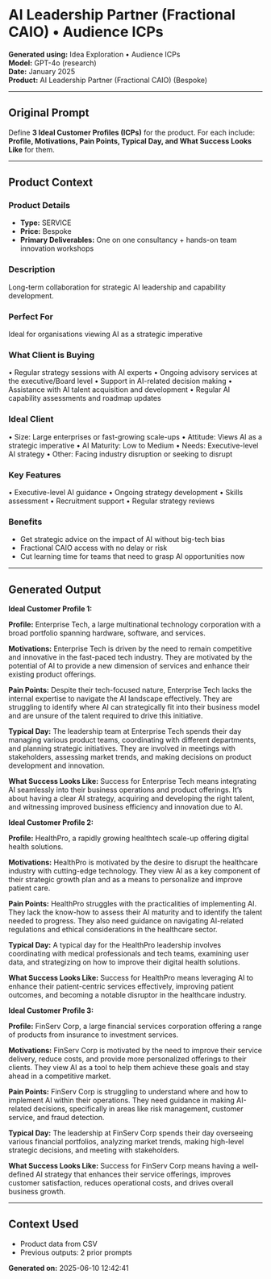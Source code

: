 # AI Leadership Partner (Fractional CAIO) • Audience ICPs

**Generated using:** Idea Exploration • Audience ICPs  
**Model:** GPT-4o (research)  
**Date:** January 2025  
**Product:** AI Leadership Partner (Fractional CAIO) (Bespoke)

---

## Original Prompt
Define **3 Ideal Customer Profiles (ICPs)** for the product. For each include: **Profile, Motivations, Pain Points, Typical Day, and What Success Looks Like** for them.

---

## Product Context

### **Product Details**
- **Type:** SERVICE
- **Price:** Bespoke
- **Primary Deliverables:** One on one consultancy + hands-on team innovation workshops

### **Description**
Long-term collaboration for strategic AI leadership and capability development.

### **Perfect For**
Ideal for organisations viewing AI as a strategic imperative

### **What Client is Buying**
• Regular strategy sessions with AI experts 
• Ongoing advisory services at the executive/Board level 
• Support in AI-related decision making 
• Assistance with AI talent acquisition and development 
• Regular AI capability assessments and roadmap updates

### **Ideal Client**
• Size: Large enterprises or fast-growing scale-ups 
• Attitude: Views AI as a strategic imperative 
• AI Maturity: Low to Medium
• Needs: Executive-level AI strategy
• Other: Facing industry disruption or seeking to disrupt

### **Key Features**
• Executive-level AI guidance 
• Ongoing strategy development 
• Skills assessment 
• Recruitment support 
• Regular strategy reviews

### **Benefits**
- Get strategic advice on the impact of AI without big-tech bias
- Fractional CAIO access with no delay or risk
- Cut learning time for teams that need to grasp AI opportunities now

---

## Generated Output

**Ideal Customer Profile 1:**

**Profile:** Enterprise Tech, a large multinational technology corporation with a broad portfolio spanning hardware, software, and services.

**Motivations:** Enterprise Tech is driven by the need to remain competitive and innovative in the fast-paced tech industry. They are motivated by the potential of AI to provide a new dimension of services and enhance their existing product offerings.

**Pain Points:** Despite their tech-focused nature, Enterprise Tech lacks the internal expertise to navigate the AI landscape effectively. They are struggling to identify where AI can strategically fit into their business model and are unsure of the talent required to drive this initiative.

**Typical Day:** The leadership team at Enterprise Tech spends their day managing various product teams, coordinating with different departments, and planning strategic initiatives. They are involved in meetings with stakeholders, assessing market trends, and making decisions on product development and innovation.

**What Success Looks Like:** Success for Enterprise Tech means integrating AI seamlessly into their business operations and product offerings. It’s about having a clear AI strategy, acquiring and developing the right talent, and witnessing improved business efficiency and innovation due to AI.

**Ideal Customer Profile 2:**

**Profile:** HealthPro, a rapidly growing healthtech scale-up offering digital health solutions.

**Motivations:** HealthPro is motivated by the desire to disrupt the healthcare industry with cutting-edge technology. They view AI as a key component of their strategic growth plan and as a means to personalize and improve patient care.

**Pain Points:** HealthPro struggles with the practicalities of implementing AI. They lack the know-how to assess their AI maturity and to identify the talent needed to progress. They also need guidance on navigating AI-related regulations and ethical considerations in the healthcare sector.

**Typical Day:** A typical day for the HealthPro leadership involves coordinating with medical professionals and tech teams, examining user data, and strategizing on how to improve their digital health solutions.

**What Success Looks Like:** Success for HealthPro means leveraging AI to enhance their patient-centric services effectively, improving patient outcomes, and becoming a notable disruptor in the healthcare industry.

**Ideal Customer Profile 3:**

**Profile:** FinServ Corp, a large financial services corporation offering a range of products from insurance to investment services.

**Motivations:** FinServ Corp is motivated by the need to improve their service delivery, reduce costs, and provide more personalized offerings to their clients. They view AI as a tool to help them achieve these goals and stay ahead in a competitive market.

**Pain Points:** FinServ Corp is struggling to understand where and how to implement AI within their operations. They need guidance in making AI-related decisions, specifically in areas like risk management, customer service, and fraud detection.

**Typical Day:** The leadership at FinServ Corp spends their day overseeing various financial portfolios, analyzing market trends, making high-level strategic decisions, and meeting with stakeholders.

**What Success Looks Like:** Success for FinServ Corp means having a well-defined AI strategy that enhances their service offerings, improves customer satisfaction, reduces operational costs, and drives overall business growth.

---

## Context Used
- Product data from CSV
- Previous outputs: 2 prior prompts

**Generated on:** 2025-06-10 12:42:41
